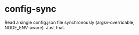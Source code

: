 config-sync
===========

Read a single config.json file synchronously (argsv-overridable, NODE_ENV-aware). Just that.
